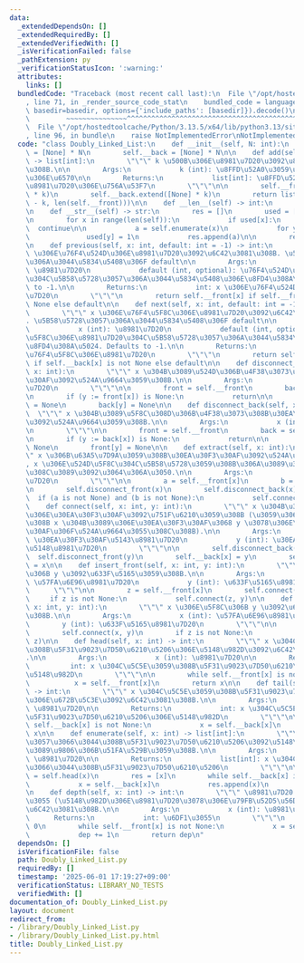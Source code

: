 ```yaml
---
data:
  _extendedDependsOn: []
  _extendedRequiredBy: []
  _extendedVerifiedWith: []
  _isVerificationFailed: false
  _pathExtension: py
  _verificationStatusIcon: ':warning:'
  attributes:
    links: []
  bundledCode: "Traceback (most recent call last):\n  File \"/opt/hostedtoolcache/Python/3.13.5/x64/lib/python3.13/site-packages/onlinejudge_verify/documentation/build.py\"\
    , line 71, in _render_source_code_stat\n    bundled_code = language.bundle(stat.path,\
    \ basedir=basedir, options={'include_paths': [basedir]}).decode()\n          \
    \         ~~~~~~~~~~~~~~~^^^^^^^^^^^^^^^^^^^^^^^^^^^^^^^^^^^^^^^^^^^^^^^^^^^^^^^^^^^^^^^^^^\n\
    \  File \"/opt/hostedtoolcache/Python/3.13.5/x64/lib/python3.13/site-packages/onlinejudge_verify/languages/python.py\"\
    , line 96, in bundle\n    raise NotImplementedError\nNotImplementedError\n"
  code: "class Doubly_Linked_List:\n    def __init__(self, N: int):\n        self.__front\
    \ = [None] * N\n        self.__back = [None] * N\n\n    def add(self, k: int)\
    \ -> list[int]:\n        \"\"\" k \u500B\u306E\u8981\u7D20\u3092\u8FFD\u52A0\u3059\
    \u308B.\n\n        Args:\n            k (int): \u8FFD\u52A0\u3059\u308B\u8981\u7D20\
    \u306E\u6570\n\n        Returns:\n            list[int]: \u8FFD\u52A0\u3057\u305F\
    \u8981\u7D20\u306E\u756A\u53F7\n        \"\"\"\n\n        self.__front.extend([None]\
    \ * k)\n        self.__back.extend([None] * k)\n        return list(range(len(self.__front)\
    \ - k, len(self.__front)))\n\n    def __len__(self) -> int:\n        return len(self.__front)\n\
    \n    def __str__(self) -> str:\n        res = []\n        used = [0] * len(self)\n\
    \n        for x in range(len(self)):\n            if used[x]:\n              \
    \  continue\n\n            a = self.enumerate(x)\n            for y in a:\n  \
    \              used[y] = 1\n            res.append(a)\n\n        return str(res)\n\
    \n    def previous(self, x: int, default: int = -1) -> int:\n        \"\"\" x\
    \ \u306E\u76F4\u524D\u306E\u8981\u7D20\u3092\u6C42\u3081\u308B. \u5B58\u5728\u3057\
    \u306A\u3044\u5834\u5408\u306F default\n\n        Args:\n            x (int):\
    \ \u8981\u7D20\n            default (int, optional): \u76F4\u524D\u306E\u8981\u7D20\
    \u304C\u5B58\u5728\u3057\u306A\u3044\u5834\u5408\u306E\u8FD4\u308A\u5024. Defaults\
    \ to -1.\n\n        Returns:\n            int: x \u306E\u76F4\u524D\u306E\u8981\
    \u7D20\n        \"\"\"\n        return self.__front[x] if self.__front[x] is not\
    \ None else default\n\n    def next(self, x: int, default: int = -1) -> int:\n\
    \        \"\"\" x \u306E\u76F4\u5F8C\u306E\u8981\u7D20\u3092\u6C42\u3081\u308B\
    . \u5B58\u5728\u3057\u306A\u3044\u5834\u5408\u306F default\n\n        Args:\n\
    \            x (int): \u8981\u7D20\n            default (int, optional): \u76F4\
    \u5F8C\u306E\u8981\u7D20\u304C\u5B58\u5728\u3057\u306A\u3044\u5834\u5408\u306E\
    \u8FD4\u308A\u5024. Defaults to -1.\n\n        Returns:\n            int: x \u306E\
    \u76F4\u5F8C\u306E\u8981\u7D20\n        \"\"\"\n        return self.__back[x]\
    \ if self.__back[x] is not None else default\n\n    def disconnect_front(self,\
    \ x: int):\n        \"\"\" x \u304B\u3089\u524D\u306B\u4F38\u3073\u308B\u30EA\u30F3\
    \u30AF\u3092\u524A\u9664\u3059\u308B.\n\n        Args:\n            x (int): \u8981\
    \u7D20\n        \"\"\"\n\n        front = self.__front\n        back = self.__back\n\
    \n        if (y := front[x]) is None:\n            return\n\n        front[x]\
    \ = None\n        back[y] = None\n\n    def disconnect_back(self, x):\n      \
    \  \"\"\" x \u304B\u3089\u5F8C\u308D\u306B\u4F38\u3073\u308B\u30EA\u30F3\u30AF\
    \u3092\u524A\u9664\u3059\u308B.\n\n        Args:\n            x (int): \u8981\u7D20\
    \n        \"\"\"\n\n        front = self.__front\n        back = self.__back\n\
    \n        if (y := back[x]) is None:\n            return\n\n        back[x] =\
    \ None\n        front[y] = None\n\n    def extract(self, x: int):\n        \"\"\
    \" x \u306B\u63A5\u7D9A\u3059\u308B\u30EA\u30F3\u30AF\u3092\u524A\u9664\u3057\
    , x \u306E\u524D\u5F8C\u304C\u5B58\u5728\u3059\u308B\u306A\u3089\u3070, \u305D\
    \u308C\u3089\u3092\u3064\u306A\u3050.\n\n        Args:\n            x (int): \u8981\
    \u7D20\n        \"\"\"\n\n        a = self.__front[x]\n        b = self.__back[x]\n\
    \n        self.disconnect_front(x)\n        self.disconnect_back(x)\n\n      \
    \  if (a is not None) and (b is not None):\n            self.connect(a, b)\n\n\
    \    def connect(self, x: int, y: int):\n        \"\"\" x \u304B\u3089 y \u3078\
    \u306E\u30EA\u30F3\u30AF\u3092\u751F\u6210\u3059\u308B (\u3059\u3067\u306B\u3042\
    \u308B x \u304B\u3089\u306E\u30EA\u30F3\u30AF\u3068 y \u3078\u306E\u30EA\u30F3\
    \u30AF\u306F\u524A\u9664\u3055\u308C\u308B).\n\n        Args:\n            x (int):\
    \ \u30EA\u30F3\u30AF\u5143\u8981\u7D20\n            y (int): \u30EA\u30F3\u30AF\
    \u5148\u8981\u7D20\n        \"\"\"\n\n        self.disconnect_back(x)\n      \
    \  self.disconnect_front(y)\n        self.__back[x] = y\n        self.__front[y]\
    \ = x\n\n    def insert_front(self, x: int, y: int):\n        \"\"\" x \u306E\u524D\
    \u306B y \u3092\u633F\u5165\u3059\u308B.\n\n        Args:\n            x (int):\
    \ \u57FA\u6E96\u8981\u7D20\n            y (int): \u633F\u5165\u8981\u7D20\n  \
    \      \"\"\"\n\n        z = self.__front[x]\n        self.connect(y, x)\n   \
    \     if z is not None:\n            self.connect(z, y)\n\n    def insert_back(self,\
    \ x: int, y: int):\n        \"\"\" x \u306E\u5F8C\u306B y \u3092\u633F\u5165\u3059\
    \u308B.\n\n        Args:\n            x (int): \u57FA\u6E96\u8981\u7D20\n    \
    \        y (int): \u633F\u5165\u8981\u7D20\n        \"\"\"\n\n        z = self.__back[x]\n\
    \        self.connect(x, y)\n        if z is not None:\n            self.connect(y,\
    \ z)\n\n    def head(self, x: int) -> int:\n        \"\"\" x \u304C\u5C5E\u3059\
    \u308B\u5F31\u9023\u7D50\u6210\u5206\u306E\u5148\u982D\u3092\u6C42\u3081\u308B\
    .\n\n        Args:\n            x (int): \u8981\u7D20\n\n        Returns:\n  \
    \          int: x \u304C\u5C5E\u3059\u308B\u5F31\u9023\u7D50\u6210\u5206\u306E\
    \u5148\u982D\n        \"\"\"\n\n        while self.__front[x] is not None:\n \
    \           x = self.__front[x]\n        return x\n\n    def tail(self, x: int)\
    \ -> int:\n        \"\"\" x \u304C\u5C5E\u3059\u308B\u5F31\u9023\u7D50\u6210\u5206\
    \u306E\u672B\u5C3E\u3092\u6C42\u3081\u308B.\n\n        Args:\n            x (int):\
    \ \u8981\u7D20\n\n        Returns:\n            int: x \u304C\u5C5E\u3059\u308B\
    \u5F31\u9023\u7D50\u6210\u5206\u306E\u5148\u982D\n        \"\"\"\n\n        while\
    \ self.__back[x] is not None:\n            x = self.__back[x]\n        return\
    \ x\n\n    def enumerate(self, x: int) -> list[int]:\n        \"\"\" x \u304C\u5C5E\
    \u3057\u3066\u3044\u308B\u5F31\u9023\u7D50\u6210\u5206\u3092\u5148\u982D\u304B\
    \u3089\u9806\u306B\u51FA\u529B\u3059\u308B.\n\n        Args:\n            x (int):\
    \ \u8981\u7D20\n\n        Returns:\n            list[int]: x \u304C\u5C5E\u3057\
    \u3066\u3044\u308B\u5F31\u9023\u7D50\u6210\u5206\n        \"\"\"\n\n        x\
    \ = self.head(x)\n        res = [x]\n        while self.__back[x] is not None:\n\
    \            x = self.__back[x]\n            res.append(x)\n        return res\n\
    \n    def depth(self, x: int) -> int:\n        \"\"\" \u8981\u7D20 x \u306E\u6DF1\
    \u3055 (\u5148\u982D\u306E\u8981\u7D20\u3078\u306E\u79FB\u52D5\u56DE\u6570) \u3092\
    \u6C42\u3081\u308B.\n\n        Args:\n            x (int): \u8981\u7D20\n\n  \
    \      Returns:\n            int: \u6DF1\u3055\n        \"\"\"\n        dep =\
    \ 0\n        while self.__front[x] is not None:\n            x = self.__front[x]\n\
    \            dep += 1\n        return dep\n"
  dependsOn: []
  isVerificationFile: false
  path: Doubly_Linked_List.py
  requiredBy: []
  timestamp: '2025-06-01 17:19:27+09:00'
  verificationStatus: LIBRARY_NO_TESTS
  verifiedWith: []
documentation_of: Doubly_Linked_List.py
layout: document
redirect_from:
- /library/Doubly_Linked_List.py
- /library/Doubly_Linked_List.py.html
title: Doubly_Linked_List.py
---
```

